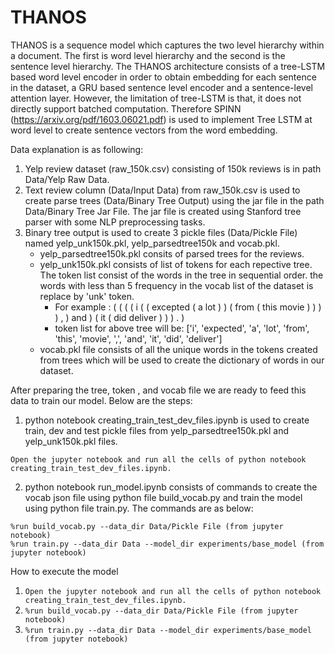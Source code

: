 # THANOS

THANOS is a sequence model which captures the two level hierarchy within a document. The first is word level hierarchy and the second is the sentence level hierarchy. The THANOS architecture consists of a tree-LSTM based word level encoder in order to obtain embedding for each sentence in the dataset, a GRU based sentence level encoder and a sentence-level attention layer. However, the limitation of tree-LSTM is that, it does not directly support batched computation. Therefore SPINN (https://arxiv.org/pdf/1603.06021.pdf) is used to implement Tree LSTM at word level to create sentence vectors from the word embedding.


Data explanation is as following:
1. Yelp review dataset (raw_150k.csv) consisting of 150k reviews is in path Data/Yelp Raw Data.
2. Text review column (Data/Input Data) from raw_150k.csv is used to create parse trees (Data/Binary Tree Output) using the jar file in the path Data/Binary Tree Jar File. The jar file is created using Stanford tree parser with some NLP preprocessing tasks.
3. Binary tree output is used to create 3 pickle files (Data/Pickle File) named yelp_unk150k.pkl, yelp_parsedtree150k and vocab.pkl.
   - yelp_parsedtree150k.pkl consits of parsed trees for the reviews.
   - yelp_unk150k.pkl consists of list of tokens for each repective tree. The token list consist of the words in the tree in sequential order. the words with less than 5 frequency in the vocab list of the dataset is replace by 'unk' token. 
     - For example : ( ( ( ( i ( ( excepted ( a lot ) ) ( from ( this movie ) ) ) ) , ) and ) ( it ( did deliver ) ) ) . )
     - token list for above tree will be: ['i', 'expected', 'a', 'lot', 'from', 'this', 'movie', ',', 'and', 'it', 'did', 'deliver']
   - vocab.pkl file consists of all the unique words in the tokens created from trees which will be used to create the dictionary of words in our dataset.


After preparing the tree, token , and vocab file we are ready to feed this data to train our model. Below are the steps:
1. python notebook creating_train_test_dev_files.ipynb is used to create train, dev and test pickle files from yelp_parsedtree150k.pkl and yelp_unk150k.pkl files. 
```
Open the jupyter notebook and run all the cells of python notebook creating_train_test_dev_files.ipynb.
```

2. python notebook run_model.ipynb consists of commands to create the vocab json file using python file build_vocab.py and train the model using python file train.py. The commands are as below:
```
%run build_vocab.py --data_dir Data/Pickle File (from jupyter notebook)
%run train.py --data_dir Data --model_dir experiments/base_model (from jupyter notebook)
```
How to execute the model
   1) ``` Open the jupyter notebook and run all the cells of python notebook creating_train_test_dev_files.ipynb. ```
   2) ``` %run build_vocab.py --data_dir Data/Pickle File (from jupyter notebook) ```
   3) ```%run train.py --data_dir Data --model_dir experiments/base_model (from jupyter notebook)```
